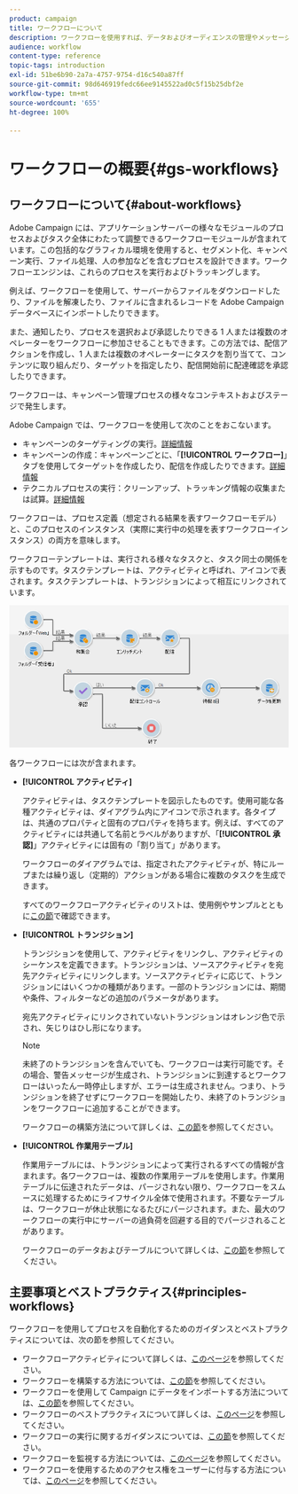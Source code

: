 ```yaml
---
product: campaign
title: ワークフローについて
description: ワークフローを使用すれば、データおよびオーディエンスの管理やメッセージの送信などのプロセスを自動化できます。
audience: workflow
content-type: reference
topic-tags: introduction
exl-id: 51be6b90-2a7a-4757-9754-d16c540a87ff
source-git-commit: 98d646919fedc66ee9145522ad0c5f15b25dbf2e
workflow-type: tm+mt
source-wordcount: '655'
ht-degree: 100%

---
```


# ワークフローの概要{#gs-workflows}

## ワークフローについて{#about-workflows}

Adobe Campaign には、アプリケーションサーバーの様々なモジュールのプロセスおよびタスク全体にわたって調整できるワークフローモジュールが含まれています。この包括的なグラフィカル環境を使用すると、セグメント化、キャンペーン実行、ファイル処理、人の参加などを含むプロセスを設計できます。ワークフローエンジンは、これらのプロセスを実行およびトラッキングします。

例えば、ワークフローを使用して、サーバーからファイルをダウンロードしたり、ファイルを解凍したり、ファイルに含まれるレコードを Adobe Campaign データベースにインポートしたりできます。

また、通知したり、プロセスを選択および承認したりできる 1 人または複数のオペレーターをワークフローに参加させることもできます。この方法では、配信アクションを作成し、1 人または複数のオペレーターにタスクを割り当てて、コンテンツに取り組んだり、ターゲットを指定したり、配信開始前に配達確認を承認したりできます。

ワークフローは、キャンペーン管理プロセスの様々なコンテキストおよびステージで発生します。

Adobe Campaign では、ワークフローを使用して次のことをおこないます。

* キャンペーンのターゲティングの実行。[詳細情報](../../workflow/using/building-a-workflow.md#implementation-steps-)
* キャンペーンの作成：キャンペーンごとに、「**[!UICONTROL ワークフロー]**」タブを使用してターゲットを作成したり、配信を作成したりできます。[詳細情報](../../workflow/using/building-a-workflow.md#campaign-workflows)
* テクニカルプロセスの実行：クリーンアップ、トラッキング情報の収集または試算。[詳細情報](../../workflow/using/building-a-workflow.md#technical-workflows)

ワークフローは、プロセス定義（想定される結果を表すワークフローモデル）と、このプロセスのインスタンス（実際に実行中の処理を表すワークフローインスタンス）の両方を意味します。

ワークフローテンプレートは、実行される様々なタスクと、タスク同士の関係を示すものです。タスクテンプレートは、アクティビティと呼ばれ、アイコンで表されます。タスクテンプレートは、トランジションによって相互にリンクされています。

![](assets/example1.png)

各ワークフローには次が含まれます。

* **[!UICONTROL アクティビティ]**

   アクティビティは、タスクテンプレートを図示したものです。使用可能な各種アクティビティは、ダイアグラム内にアイコンで示されます。各タイプは、共通のプロパティと固有のプロパティを持ちます。例えば、すべてのアクティビティには共通して名前とラベルがありますが、「**[!UICONTROL 承認]**」アクティビティには固有の「割り当て」があります。

   ワークフローのダイアグラムでは、指定されたアクティビティが、特にループまたは繰り返し（定期的）アクションがある場合に複数のタスクを生成できます。

   すべてのワークフローアクティビティのリストは、使用例やサンプルとともに[この節](../../workflow/using/about-activities.md)で確認できます。

* **[!UICONTROL トランジション]**

   トランジションを使用して、アクティビティをリンクし、アクティビティのシーケンスを定義できます。トランジションは、ソースアクティビティを宛先アクティビティにリンクします。ソースアクティビティに応じて、トランジションにはいくつかの種類があります。一部のトランジションには、期間や条件、フィルターなどの追加のパラメータがあります。

   宛先アクティビティにリンクされていないトランジションはオレンジ色で示され、矢じりはひし形になります。

   >[!NOTE]
   >
   >未終了のトランジションを含んでいても、ワークフローは実行可能です。その場合、警告メッセージが生成され、トランジションに到達するとワークフローはいったん一時停止しますが、エラーは生成されません。つまり、トランジションを終了せずにワークフローを開始したり、未終了のトランジションをワークフローに追加することができます。

   ワークフローの構築方法について詳しくは、[この節](../../workflow/using/building-a-workflow.md)を参照してください。

* **[!UICONTROL 作業用テーブル]**

   作業用テーブルには、トランジションによって実行されるすべての情報が含まれます。各ワークフローは、複数の作業用テーブルを使用します。作業用テーブルに伝達されたデータは、パージされない限り、ワークフローをスムースに処理するためにライフサイクル全体で使用されます。不要なテーブルは、ワークフローが休止状態になるたびにパージされます。また、最大のワークフローの実行中にサーバーの過負荷を回避する目的でパージされることがあります。

   ワークフローのデータおよびテーブルについて詳しくは、[この節](../../workflow/using/how-to-use-workflow-data.md)を参照してください。

## 主要事項とベストプラクティス{#principles-workflows}

ワークフローを使用してプロセスを自動化するためのガイダンスとベストプラクティスについては、次の節を参照してください。

* ワークフローアクティビティについて詳しくは、[このページ](../../workflow/using/how-to-use-workflow-data.md)を参照してください。
* ワークフローを構築する方法については、[この節](../../workflow/using/building-a-workflow.md)を参照してください。
* ワークフローを使用して Campaign にデータをインポートする方法については、[この節](../../platform/using/import-export-workflows.md)を参照してください。
* ワークフローのベストプラクティスについて詳しくは、[このページ](../../workflow/using/workflow-best-practices.md)を参照してください。
* ワークフローの実行に関するガイダンスについては、[この節](../../workflow/using/starting-a-workflow.md)を参照してください。
* ワークフローを監視する方法については、[このページ](../../workflow/using/monitoring-workflow-execution.md)を参照してください。
* ワークフローを使用するためのアクセス権をユーザーに付与する方法については、[このページ](../../workflow/using/managing-rights.md)を参照してください。
